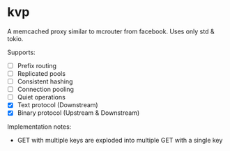 # kvp

A memcached proxy similar to mcrouter from facebook. Uses only std & tokio.

Supports:

- [ ] Prefix routing
- [ ] Replicated pools
- [ ] Consistent hashing
- [ ] Connection pooling
- [ ] Quiet operations
- [x] Text protocol (Downstream)
- [x] Binary protocol (Upstream & Downstream)

Implementation notes:

- GET with multiple keys are exploded into multiple GET with a single key
